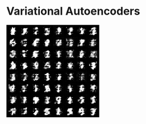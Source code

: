 # Variational Autoencoders

![](experiments/convolutional/runs/2019-08-08_15-30-40/generated_images/cvae.gif)
